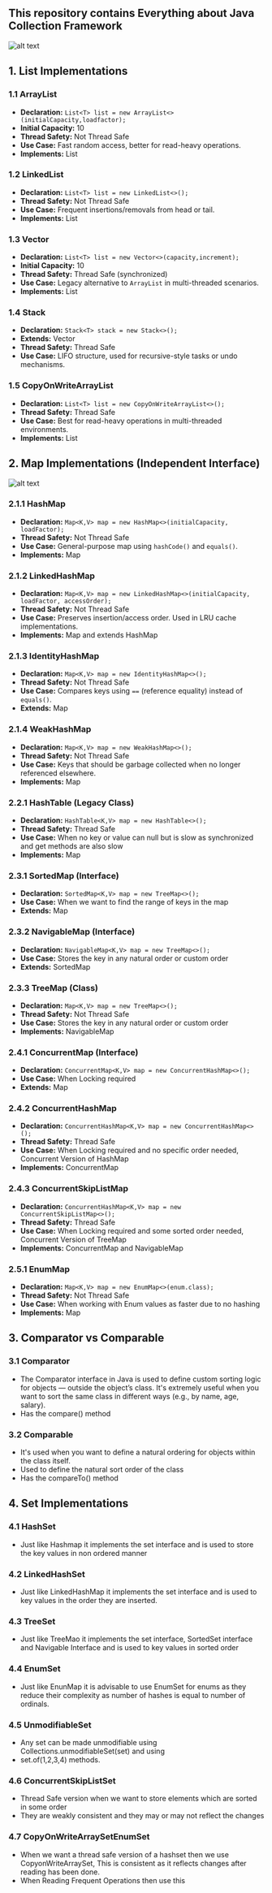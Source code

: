 ## This repository contains Everything about Java Collection Framework

![alt text](https://github.com/igargaditya/Java-Collections/blob/main/Hierarchy.png?raw=true)

## 1. List Implementations

### 1.1 ArrayList

- **Declaration:** `List<T> list = new ArrayList<>(initialCapacity,loadfactor);`
- **Initial Capacity:** 10
- **Thread Safety:** Not Thread Safe
- **Use Case:** Fast random access, better for read-heavy operations.
- **Implements:** List

### 1.2 LinkedList

- **Declaration:** `List<T> list = new LinkedList<>();`
- **Thread Safety:** Not Thread Safe
- **Use Case:** Frequent insertions/removals from head or tail.
- **Implements:** List

### 1.3 Vector

- **Declaration:** `List<T> list = new Vector<>(capacity,increment);`
- **Initial Capacity:** 10
- **Thread Safety:** Thread Safe (synchronized)
- **Use Case:** Legacy alternative to `ArrayList` in multi-threaded scenarios.
- **Implements:** List

### 1.4 Stack

- **Declaration:** `Stack<T> stack = new Stack<>();`
- **Extends:** Vector
- **Thread Safety:** Thread Safe
- **Use Case:** LIFO structure, used for recursive-style tasks or undo mechanisms.

### 1.5 CopyOnWriteArrayList

- **Declaration:** `List<T> list = new CopyOnWriteArrayList<>();`
- **Thread Safety:** Thread Safe
- **Use Case:** Best for read-heavy operations in multi-threaded environments.
- **Implements:** List

## 2. Map Implementations (Independent Interface)

![alt text](https://github.com/igargaditya/Java-Collections/blob/main/Map_Interface.png?raw=true)

### 2.1.1 HashMap

- **Declaration:** `Map<K,V> map = new HashMap<>(initialCapacity, loadFactor);`
- **Thread Safety:** Not Thread Safe
- **Use Case:** General-purpose map using `hashCode()` and `equals()`.
- **Implements:** Map

### 2.1.2 LinkedHashMap

- **Declaration:** `Map<K,V> map = new LinkedHashMap<>(initialCapacity, loadFactor, accessOrder);`
- **Thread Safety:** Not Thread Safe
- **Use Case:** Preserves insertion/access order. Used in LRU cache implementations.
- **Implements:** Map and extends HashMap

### 2.1.3 IdentityHashMap

- **Declaration:** `Map<K,V> map = new IdentityHashMap<>();`
- **Thread Safety:** Not Thread Safe
- **Use Case:** Compares keys using `==` (reference equality) instead of `equals()`.
- **Extends:** Map

### 2.1.4 WeakHashMap

- **Declaration:** `Map<K,V> map = new WeakHashMap<>();`
- **Thread Safety:** Not Thread Safe
- **Use Case:** Keys that should be garbage collected when no longer referenced elsewhere.
- **Implements:** Map

### 2.2.1 HashTable (Legacy Class)

- **Declaration:** `HashTable<K,V> map = new HashTable<>();`
- **Thread Safety:** Thread Safe
- **Use Case:** When no key or value can null but is slow as synchronized and get methods are also slow
- **Implements:** Map

### 2.3.1 SortedMap (Interface)

- **Declaration:** `SortedMap<K,V> map = new TreeMap<>();`
- **Use Case:** When we want to find the range of keys in the map
- **Extends:** Map

### 2.3.2 NavigableMap (Interface)

- **Declaration:** `NavigableMap<K,V> map = new TreeMap<>();`
- **Use Case:** Stores the key in any natural order or custom order
- **Extends:** SortedMap

### 2.3.3 TreeMap (Class)

- **Declaration:** `Map<K,V> map = new TreeMap<>();`
- **Thread Safety:** Not Thread Safe
- **Use Case:** Stores the key in any natural order or custom order
- **Implements:** NavigableMap

### 2.4.1 ConcurrentMap (Interface)

- **Declaration:** `ConcurrentMap<K,V> map = new ConcurrentHashMap<>();`
- **Use Case:** When Locking required
- **Extends:** Map

### 2.4.2 ConcurrentHashMap

- **Declaration:** `ConcurrentHashMap<K,V> map = new ConcurrentHashMap<>();`
- **Thread Safety:** Thread Safe
- **Use Case:** When Locking required and no specific order needed, Concurrent Version of HashMap
- **Implements:** ConcurrentMap

### 2.4.3 ConcurrentSkipListMap

- **Declaration:** `ConcurrentHashMap<K,V> map = new ConcurrentSkipListMap<>();`
- **Thread Safety:** Thread Safe
- **Use Case:** When Locking required and some sorted order needed, Concurrent Version of TreeMap
- **Implements:** ConcurrentMap and NavigableMap

### 2.5.1 EnumMap

- **Declaration:** `Map<K,V> map = new EnumMap<>(enum.class);`
- **Thread Safety:** Not Thread Safe
- **Use Case:** When working with Enum values as faster due to no hashing
- **Implements:** Map

## 3. Comparator vs Comparable

### 3.1 Comparator

- The Comparator interface in Java is used to define custom sorting logic for objects — outside the object’s class. It's extremely useful when you want to sort the same class in different ways (e.g., by name, age, salary).
- Has the compare() method

### 3.2 Comparable

- It's used when you want to define a natural ordering for objects within the class itself.
- Used to define the natural sort order of the class
- Has the compareTo() method

## 4. Set Implementations

### 4.1 HashSet

- Just like Hashmap it implements the set interface and is used to store the key values in non ordered manner

### 4.2 LinkedHashSet

- Just like LinkedHashMap it implements the set interface and is used to key values in the order they are inserted.

### 4.3 TreeSet

- Just like TreeMao it implements the set interface, SortedSet interface and Navigable Interface and is used to key values in sorted order

### 4.4 EnumSet

- Just like EnunMap it is advisable to use EnumSet for enums as they reduce their complexity as number of hashes is equal to number of ordinals.

### 4.5 UnmodifiableSet

- Any set can be made unmodifiable using Collections.unmodifiableSet(set) and using
- set.of(1,2,3,4) methods.

### 4.6 ConcurrentSkipListSet

- Thread Safe version when we want to store elements which are sorted in some order
- They are weakly consistent and they may or may not reflect the changes

### 4.7 CopyOnWriteArraySetEnumSet

- When we want a thread safe version of a hashset then we use CopyonWriteArraySet, This is consistent as it reflects changes after reading has been done.
- When Reading Frequent Operations then use this
